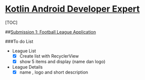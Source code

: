 # [Kotlin Android Developer Expert](https://www.dicoding.com/academies/55?course_ref=76eaef3aef3c70ad2486eea9)
[TOC]

##[Submission 1: Football League Application](https://github.com/budiardianata/kade/tree/submission1)

###To do List
+ League List
    - [x] Create list with RecyclerView
	- [x] show 5 items and display (name dan logo)
+ League Details
	- [x] name , logo and short description
